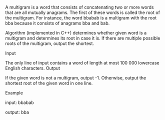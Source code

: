 A multigram is a word that consists of concatenating two or more words that are all mutually anagrams. The first of these words is called the root of the multigram. For instance, the word bbabab is a multigram with the root bba because it consists of anagrams bba and bab.

Algorithm (implemented in C++) determines whether given word is a multigram and determines its root in case it is. If there are multiple possible roots of the multigram, output the shortest.

Input

The only line of input contains a word of length at most 100 000 lowercase English characters.
Output

If the given word is not a multigram, output -1. Otherwise, output the shortest root of the given word in one line.


Example

input: bbabab

output: bba


